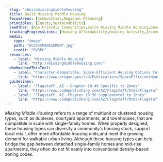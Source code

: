 ```yaml
---
  slug: "/buildmissingmiddlehousing"
  title: Build Missing Middle Housing
  focusAreas: [Communities,Regional Planning]
  principles: [Equity,Sustainability]
  seeOther: [Age Friendly Communities,Build Missing Middle Housing,Development without Displacement,Live/Work Zoning,Housing Maintenance and Rehabilitation Programs]
  trackingProgressLinks: [Housing Affordability,Housing Activity,Income Disparities,Population Growth]
  media: 
    type: "image"
    path: "ACCESSMANAGEMENT.jpg"
    credit: "DVRPC"
  resources: 
    - label: "Missing Middle Housing"
      link: "http://missingmiddlehousing.com/"  
  whoHasUsedThisTool: 
    - label: "Character-Compatible, Space-Efficient Housing Options for Single-Dwelling Neighborhoods, Oregon Department of  Environmental Quality (2016)"
      link: "https://www.oregon.gov/lcd/Publications/SpaceEfficientHousingReport_2016.pdf"
  guidelines: 
    - label: "Flagstaff, AZ - Chapter 10.40 Specific to Zones"
      link: "https://www.codepublishing.com/AZ/Flagstaff/html/Flagstaff10/Flagstaff1040000.html#10.40%20f"
    - label: "Flagstaff, AZ -Chapter 10.50 Supplemental to Zones"
      link: "https://www.codepublishing.com/AZ/Flagstaff/html/Flagstaff10/Flagstaff1050000.html#10.40%20f"
---
```


_Missing Middle Housing_ refers to a range of multiunit or clustered housing types, such as duplexes, courtyard apartments, and townhouses, that are compatible in scale with single-family homes. When properly designed, these housing types can diversify a community’s housing stock, support local retail, offer more affordable housing units,and meet the growing demand for walkable urban living. Although these housing types can help bridge the gap between detached single-family homes and mid-rise apartments, they often do not fit neatly into conventional density-based zoning codes.
